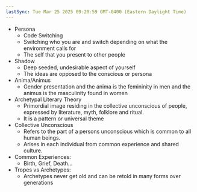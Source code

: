 ```yaml
---
lastSync: Tue Mar 25 2025 09:20:59 GMT-0400 (Eastern Daylight Time)
---
```

- Persona
	- Code Switching
	- Switching who you are and switch depending on what the environment calls for
	- The self that you present to other people
- Shadow
	- Deep seeded, undesirable aspect of yourself
	- The ideas are opposed to the conscious or persona
- Anima/Animus
	- Gender presentation and the anima is the femininity in men and the animus is the masculinity found in women
- Archetypal Literary Theory
	- Primordial image residing in the collective unconscious of people, expressed by literature, myth, folklore and ritual. 
	- It is a pattern or universal theme
- Collective Unconscious
	- Refers to the part of a persons unconscious which is common to all human beings. 
	- Arises in each individual from common experience and shared culture. 
- Common Experiences:
	- Birth, Grief, Death...
- Tropes vs Archetypes: 
	- Archetypes never get old and can be retold in many forms over generations 